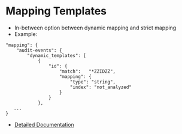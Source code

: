 # Mapping Templates #

* In-between option between dynamic mapping and strict mapping
* Example:
```
"mapping": {
    "audit-events": {
        "dynamic_templates": [
            {
                "id": {
                    "match":   "*ZZIDZZ",
                    "mapping": {
                        "type": "string",
                        "index": "not_analyzed"
                    }
                }
            },
   ...
}
```
* <a href="https://www.elastic.co/guide/en/elasticsearch/reference/2.4/dynamic-templates.html" target="_blank">Detailed Documentation</a>
